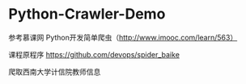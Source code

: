 # Python-Crawler-Demo
参考慕课网 Python开发简单爬虫（http://www.imooc.com/learn/563）

课程原程序  https://github.com/devops/spider_baike

爬取西南大学计信院教师信息

